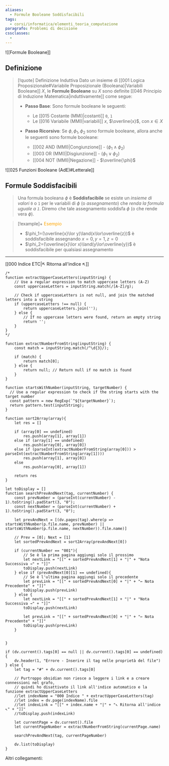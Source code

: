 ```yaml
---
aliases:
  - Formule Booleane Soddisfacibili
tags:
  - corsi/informatica/elementi_teoria_computazione
paragrafo: Problemi di decisione
cssclasses:
  - 
---
```

![[Formule Booleane]]

## Definizione

> [!quote] Definizione Induttiva
> Dato un insieme di [[001 Logica Proposizionale#Variabile Proposizionale (Booleana)|Variabili Booleane]] $X$, le **Formule Booleane** su $X$ sono definite [[046 Principio di Induzione Matematica|induttivamente]] come segue:
>- **Passo Base**: Sono formule booleane le seguenti:
>	- Le [[015 Costante (MMI)|costanti]] `0`, `1`
>	- Le [[016 Variabile (MMI)|variabili]] $x$, $\overline{x}$, con $x\in X$
>
>- **Passo Ricorsivo**: Se $\phi,\phi_1,\phi_2$ sono formule booleane, allora anche le seguenti sono formule booleane:
>	- [[002 AND (MMI)|Congiunzione]] - $(\phi_1\land\phi_2)$
>	- [[003 OR (MMI)|Disgiunzione]] - $(\phi_1\lor\phi_2)$
>	- [[004 NOT (MMI)|Negazione]] - $\overline{\phi}$


![[025 Funzioni Booleane (AdE)#Letterale]]

## Formule Soddisfacibili
>Una formula booleana $\phi$ è **Soddisfacibile** se esiste un *insieme di valori* `0` o `1` per le variabili di $\phi$ (o *assegnamento*) che *renda la formula uguale a `1`*.
>Diremo che tale assegnamento soddisfa $\phi$ (o che rende vera $\phi$).

> [!example]+ <font color="orange">Esempio</font>
>- $\phi_1=(\overline{x}\lor y)\land(x\lor\overline{z})$ è soddisfacibile assegnando $x=0,y=1,z=0$
>- $\phi_2=(\overline{x}\lor x)\land(y\lor\overline{y})$ è soddisfacibile per qualsiasi assegnamento


___
[[000 Indice ETC|↖ Ritorna all'indice ↖]]

```dataviewjs
/*
function extractUpperCaseLetters(inputString) {
	// Use a regular expression to match uppercase letters (A-Z)
	const uppercaseLetters = inputString.match(/[A-Z]/g);
	
	// Check if uppercaseLetters is not null, and join the matched letters into a string
	if (uppercaseLetters !== null) {
		return uppercaseLetters.join('');
	} else {
	    // If no uppercase letters were found, return an empty string
	    return '';
	}
}
*/

function extractNumberFromString(inputString) {
	const match = inputString.match(/^\d{3}/);
	
	if (match) {
		return match[0];
	} else {
		return null; // Return null if no match is found
	}
}

function startsWithNumber(inputString, targetNumber) {
  // Use a regular expression to check if the string starts with the target number
  const pattern = new RegExp(`^${targetNumber}`);
  return pattern.test(inputString);
}

function sort2Array(array){
	let res = []
	
	if (array[0] == undefined)
		res.push(array[1], array[1])
	else if (array[1] == undefined)
		res.push(array[0], array[0])
	else if (parseInt(extractNumberFromString(array[0])) > parseInt(extractNumberFromString(array[1])))
		res.push(array[1], array[0])
	else
		res.push(array[0], array[1])
	
	return res
}

let toDisplay = []
function searchPrevAndNext(tag, currentNumber) {
	const prevNumber = (parseInt(currentNumber) - 1).toString().padStart(3, "0");
	const nextNumber = (parseInt(currentNumber) + 1).toString().padStart(3, "0");
	
	let prevAndNext = [(dv.pages(tag).where(p => startsWithNumber(p.file.name, prevNumber) || startsWithNumber(p.file.name, nextNumber)).file.name)]
	
	// Prev = [0]; Next = [1]
	let sortedPrevAndNext = sort2Array(prevAndNext[0])
	
	if (currentNumber == "001"){ 
		// Se è la prima pagina aggiungi solo il prossimo
		let nextLink = "[[" + sortedPrevAndNext[1] + "|" + "Nota Successiva →" + "]]"
		toDisplay.push(nextLink)
	} else if (prevAndNext[0][1] == undefined){
		// Se è l'ultima pagina aggiungi solo il precedente
		let prevLink = "[[" + sortedPrevAndNext[0] + "|" + "← Nota Precedente" + "]]"
		toDisplay.push(prevLink)
	} else {
		let nextLink = "[[" + sortedPrevAndNext[1] + "|" + "Nota Successiva →" + "]]"
		toDisplay.push(nextLink)
		
		let prevLink = "[[" + sortedPrevAndNext[0] + "|" + "← Nota Precedente" + "]]"
		toDisplay.push(prevLink)
	}
	
	
}

if (dv.current().tags[0] == null || dv.current().tags[0] == undefined){
	dv.header(1, "Errore - Inserire il tag nelle proprietà del file")
} else {
	let tag = "#" + dv.current().tags[0]

	// Purtroppo obsidian non riesce a leggere i link e a creare connessioni nel grafo,
	// quindi ho disattivato il link all'indice automatico e la funzione extractUpperCaseLetters
	//let indexName = "000 Indice " + extractUpperCaseLetters(tag)
	//let index = dv.page(indexName).file
	//let indexLink = "[[" + index.name + "|" + "↖ Ritorna all'indice ↖" + "]]"
	//toDisplay.push(indexLink)
	
	let currentPage = dv.current().file
	let currentPageNumber = extractNumberFromString(currentPage.name)
	
	searchPrevAndNext(tag, currentPageNumber)
	
	dv.list(toDisplay)
}
```

Altri collegamenti: 